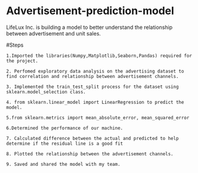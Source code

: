 # Advertisement-prediction-model
LifeLux Inc. is building a model to better understand the relationship between advertisement and unit sales.

#Steps  

    1.Imported the libraries(Numpy,Matplotlib,Seaborn,Pandas) required for the project.

    2. Perfomed exploratory data analysis on the advertising dataset to find correlation and relationship between advertisement channels.

    3. Implemented the train_test_split process for the dataset using sklearn.model_selection class.

    4. from sklearn.linear_model import LinearRegression to predict the model.

    5.from sklearn.metrics import mean_absolute_error, mean_squared_error

    6.Determined the performance of our machine. 

    7. Calculated difference between the actual and predicted to help determine if the residual line is a good fit 

    8. Plotted the relationship between the advertisement channels.

    9. Saved and shared the model with my team.

